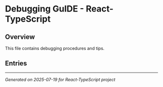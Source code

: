 # Debugging GuIDE - React-TypeScript

## Overview

This file contains debugging procedures and tips.

## Entries

<!-- Entries will be added here automatically -->

---
*Generated on 2025-07-19 for React-TypeScript project*
